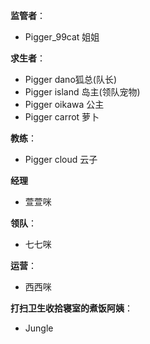 **监管者**：
- Pigger_99cat 姐姐

**求生者**：
- Pigger dano狐总(队长)
- Pigger island 岛主(领队宠物)
- Pigger oikawa 公主
- Pigger carrot 萝卜

**教练**：
- Pigger cloud 云子

**经理**
- 萱萱咪

**领队**：
- 七七咪

**运营**：
- 西西咪

**打扫卫生收拾寝室的煮饭阿姨**：
- Jungle